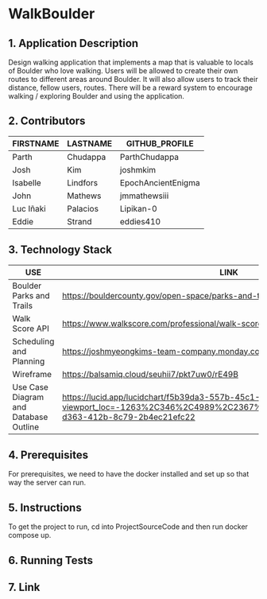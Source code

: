 # WalkBoulder
## 1. Application Description
Design walking application that implements a map that is valuable to locals of Boulder who love walking. Users will be allowed to create their own routes to different areas around Boulder. It will also allow users to track their distance, fellow users, routes. There will be a reward system to encourage walking / exploring Boulder and using the application.

## 2. Contributors
FIRSTNAME | LASTNAME  | GITHUB_PROFILE
--------- |---------  |---------------
Parth     | Chudappa  | ParthChudappa
Josh      |  Kim      | joshmkim
Isabelle  | Lindfors  | EpochAncientEnigma
John      | Mathews   | jmmathewsiii 
Luc Iñaki | Palacios  | Lipikan-0
Eddie     | Strand    | eddies410

## 3. Technology Stack
USE | LINK
--- | ----
Boulder Parks and Trails | https://bouldercounty.gov/open-space/parks-and-trails/
Walk Score API | https://www.walkscore.com/professional/walk-score-apis.php
Scheduling and Planning | https://joshmyeongkims-team-company.monday.com/boards/8694244458
Wireframe | https://balsamiq.cloud/seuhii7/pkt7uw0/rE49B
Use Case Diagram and Database Outline | https://lucid.app/lucidchart/f5b39da3-557b-45c1-8c9b-dcb5779e0682/edit?viewport_loc=-1263%2C346%2C4989%2C2367%2C0_0&invitationId=inv_8d07f909-d363-412b-8c79-2b4ec21efc22

## 4. Prerequisites 
For prerequisites, we need to have the docker installed and set up so that way the server can run.

## 5. Instructions 
To get the project to run, cd into ProjectSourceCode and then run docker compose up. 

## 6. Running Tests

## 7. Link 
